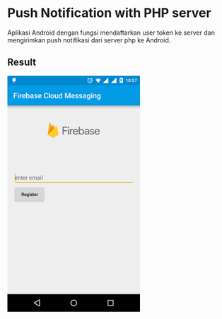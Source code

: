 Push Notification with PHP server
==============================

Aplikasi Android dengan fungsi mendaftarkan user token ke server dan mengirimkan push notifikasi dari server php ke Android. 


Result
-----------
<img src="custom-firebase-cloud-messaging.png" height="534" width="300"/>

